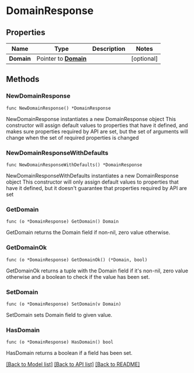 # DomainResponse

## Properties

Name | Type | Description | Notes
------------ | ------------- | ------------- | -------------
**Domain** | Pointer to [**Domain**](Domain.md) |  | [optional] 

## Methods

### NewDomainResponse

`func NewDomainResponse() *DomainResponse`

NewDomainResponse instantiates a new DomainResponse object
This constructor will assign default values to properties that have it defined,
and makes sure properties required by API are set, but the set of arguments
will change when the set of required properties is changed

### NewDomainResponseWithDefaults

`func NewDomainResponseWithDefaults() *DomainResponse`

NewDomainResponseWithDefaults instantiates a new DomainResponse object
This constructor will only assign default values to properties that have it defined,
but it doesn't guarantee that properties required by API are set

### GetDomain

`func (o *DomainResponse) GetDomain() Domain`

GetDomain returns the Domain field if non-nil, zero value otherwise.

### GetDomainOk

`func (o *DomainResponse) GetDomainOk() (*Domain, bool)`

GetDomainOk returns a tuple with the Domain field if it's non-nil, zero value otherwise
and a boolean to check if the value has been set.

### SetDomain

`func (o *DomainResponse) SetDomain(v Domain)`

SetDomain sets Domain field to given value.

### HasDomain

`func (o *DomainResponse) HasDomain() bool`

HasDomain returns a boolean if a field has been set.


[[Back to Model list]](../README.md#documentation-for-models) [[Back to API list]](../README.md#documentation-for-api-endpoints) [[Back to README]](../README.md)


